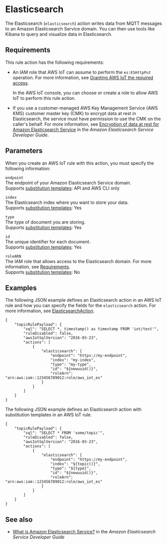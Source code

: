 # Elasticsearch<a name="elasticsearch-rule-action"></a>

The Elasticsearch \(`elasticsearch`\) action writes data from MQTT messages to an Amazon Elasticsearch Service domain\. You can then use tools like Kibana to query and visualize data in Elasticsearch\.

## Requirements<a name="elasticsearch-rule-action-requirements"></a>

This rule action has the following requirements:
+ An IAM role that AWS IoT can assume to perform the `es:ESHttpPut` operation\. For more information, see [Granting AWS IoT the required access](iot-create-role.md)\.

  In the AWS IoT console, you can choose or create a role to allow AWS IoT to perform this rule action\.
+ If you use a customer\-managed AWS Key Management Service \(AWS KMS\) customer master key \(CMK\) to encrypt data at rest in Elasticsearch, the service must have permission to use the CMK on the caller's behalf\. For more information, see [Encryption of data at rest for Amazon Elasticsearch Service](https://docs.aws.amazon.com/elasticsearch-service/latest/developerguide/encryption-at-rest.html) in the *Amazon Elasticsearch Service Developer Guide*\.

## Parameters<a name="elasticsearch-rule-action-parameters"></a>

When you create an AWS IoT rule with this action, you must specify the following information:

`endpoint`  
The endpoint of your Amazon Elasticsearch Service domain\.  
Supports [substitution templates](iot-substitution-templates.md): API and AWS CLI only

`index`  
The Elasticsearch index where you want to store your data\.  
Supports [substitution templates](iot-substitution-templates.md): Yes

`type`  
The type of document you are storing\.  
Supports [substitution templates](iot-substitution-templates.md): Yes

`id`  
The unique identifier for each document\.  
Supports [substitution templates](iot-substitution-templates.md): Yes

`roleARN`  
The IAM role that allows access to the Elasticsearch domain\. For more information, see [Requirements](#elasticsearch-rule-action-requirements)\.  
Supports [substitution templates](iot-substitution-templates.md): No

## Examples<a name="elasticsearch-rule-action-examples"></a>

The following JSON example defines an Elasticsearch action in an AWS IoT rule and how you can specify the fields for the `elasticsearch` action\. For more information, see [ElasticsearchAction](https://docs.aws.amazon.com/iot/latest/apireference/API_ElasticsearchAction.html)\.

```
{
    "topicRulePayload": {
        "sql": "SELECT *, timestamp() as timestamp FROM 'iot/test'",
        "ruleDisabled": false,
        "awsIotSqlVersion": "2016-03-23",
        "actions": [
            {
                "elasticsearch": {
                    "endpoint": "https://my-endpoint",
                    "index": "my-index",
                    "type": "my-type",
                    "id": "${newuuid()}",
                    "roleArn": "arn:aws:iam::123456789012:role/aws_iot_es"
                }
            }
        ]
    }
}
```

The following JSON example defines an Elasticsearch action with substitution templates in an AWS IoT rule\.

```
{
    "topicRulePayload": {
        "sql": "SELECT * FROM 'some/topic'",
        "ruleDisabled": false,
        "awsIotSqlVersion": "2016-03-23",
        "actions": [
            {
                "elasticsearch": {
                    "endpoint": "https://my-endpoint",
                    "index": "${topic()}",
                    "type": "${type}",
                    "id": "${newuuid()}",
                    "roleArn": "arn:aws:iam::123456789012:role/aws_iot_es"
                }
            }
        ]
    }
}
```

## See also<a name="elasticsearch-rule-action-see-also"></a>
+ [What is Amazon Elasticsearch Service?](https://docs.aws.amazon.com/elasticsearch-service/latest/developerguide/) in the *Amazon Elasticsearch Service Developer Guide*